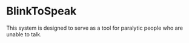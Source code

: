 # BlinkToSpeak
This system is designed to serve as a tool for paralytic people who are unable to talk. 
